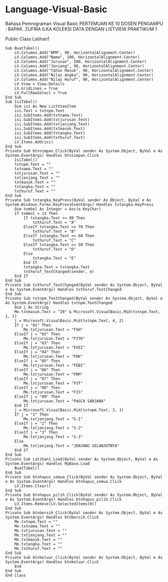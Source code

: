 # Language-Visual-Basic
Bahasa Pemrograman Visual Basic
PERTEMUAN KE 10
DOSEN PENGAMPU : BAPAK. ZUFRIA ILKA
KOLEKSI DATA DENGAN LISTVIEW PRAKTIKUM 1

Public Class Latihan1

    Sub BuatTabel()
        LV.Columns.Add("NPM", 90, HorizontalAlignment.Center)
        LV.Columns.Add("Nama", 100, HorizontalAlignment.Center)
        LV.Columns.Add("Jurusan", 100, HorizontalAlignment.Center)
        LV.Columns.Add("Jenjang", 90, HorizontalAlignment.Center)
        LV.Columns.Add("Tahun Masuk", 90, HorizontalAlignment.Center)
        LV.Columns.Add("Nilai Angka", 90, HorizontalAlignment.Center)
        LV.Columns.Add("Nilai Huruf", 90, HorizontalAlignment.Center)
        LV.View = View.Details
        LV.GridLines = True
        LV.FullRowSelect = True
    End Sub
    Sub IsiTabel()
        Dim isi As New ListViewItem
        isi.Text = txtnpm.Text
        isi.SubItems.Add(txtnama.Text)
        isi.SubItems.Add(txtjurusan.Text)
        isi.SubItems.Add(txtjenjang.Text)
        isi.SubItems.Add(txtmasuk.Text)
        isi.SubItems.Add(txtangka.Text)
        isi.SubItems.Add(txthuruf.Text)
        LV.Items.Add(isi)
    End Sub
    Private Sub btnsimpan_Click(ByVal sender As System.Object, ByVal e As System.EventArgs) Handles btnsimpan.Click
        IsiTabel()
        txtnpm.Text = ""
        txtnama.Text = ""
        txtjurusan.Text = ""
        txtjenjang.Text = ""
        txtmasuk.Text = ""
        txtangka.Text = ""
        txthuruf.Text = ""
    End Sub
    Private Sub txtangka_KeyPress(ByVal sender As Object, ByVal e As System.Windows.Forms.KeyPressEventArgs) Handles txtangka.KeyPress
        Dim tombol As Integer = Asc(e.KeyChar)
        If tombol = 13 Then
            If txtangka.Text >= 80 Then
                txthuruf.Text = "A"
            ElseIf txtangka.Text >= 70 Then
                txthuruf.Text = "B"
            ElseIf txtangka.Text >= 60 Then
                txthuruf.Text = "C"
            ElseIf txtangka.Text >= 50 Then
                txthuruf.Text = "D"
            Else
                txtangka.Text = "E"
            End If
            txtangka.Text = txtangka.Text
            txthuruf_TextChanged(sender, e)
        End If
    End Sub
    Private Sub txthuruf_TextChanged(ByVal sender As System.Object, ByVal e As System.EventArgs) Handles txthuruf.TextChanged
    End Sub
    Private Sub txtnpm_TextChanged(ByVal sender As System.Object, ByVal e As System.EventArgs) Handles txtnpm.TextChanged
        Dim j As String
        Me.txtmasuk.Text = "20" & Microsoft.VisualBasic.Mid(txtnpm.Text, 1, 2)
        j = Microsoft.VisualBasic.Mid(txtnpm.Text, 4, 2)
        If j = "01" Then
            Me.txtjurusan.Text = "FSH"
        ElseIf j = "02" Then
            Me.txtjurusan.Text = "FITK"
        ElseIf j = "03" Then
            Me.txtjurusan.Text = "FUSI"
        ElseIf j = "04" Then
            Me.txtjurusan.Text = "FDK"
        ElseIf j = "05" Then
            Me.txtjurusan.Text = "FEBI"
        ElseIf j = "06" Then
            Me.txtjurusan.Text = "FKM"
        ElseIf j = "07" Then
            Me.txtjurusan.Text = "FST"
        ElseIf j = "08" Then
            Me.txtjurusan.Text = "FIS"
        ElseIf j = "09" Then
            Me.txtjurusan.Text = "PASCA SARJANA"
        End If
        j = Microsoft.VisualBasic.Mid(txtnpm.Text, 3, 1)
        If j = "1" Then
            Me.txtjenjang.Text = "S-1"
        ElseIf j = "2" Then
            Me.txtjenjang.Text = "S-2"
        ElseIf j = "3" Then
            Me.txtjenjang.Text = "S-3"
        Else
            Me.txtjenjang.Text = "JENJANG SELANJUTNYA"
        End If
    End Sub
    Private Sub Latihan1_Load(ByVal sender As System.Object, ByVal e As System.EventArgs) Handles MyBase.Load
        BuatTabel()
    End Sub
    Private Sub btnhapus_semua_Click(ByVal sender As System.Object, ByVal e As System.EventArgs) Handles btnhapus_semua.Click
        LV.Items.Clear()
    End Sub
    Private Sub btnhapus_pilih_Click(ByVal sender As System.Object, ByVal e As System.EventArgs) Handles btnhapus_pilih.Click
        LV.Items.Remove(LV.SelectedItems(0))
    End Sub
    Private Sub btnbersih_Click(ByVal sender As System.Object, ByVal e As System.EventArgs) Handles btnbersih.Click
        Me.txtnpm.Text = ""
        Me.txtnama.Text = ""
        Me.txtjurusan.Text = ""
        Me.txtjenjang.Text = ""
        Me.txtmasuk.Text = ""
        Me.txtangka.Text = ""
        Me.txthuruf.Text = ""
    End Sub
    Private Sub btnkeluar_Click(ByVal sender As System.Object, ByVal e As System.EventArgs) Handles btnkeluar.Click
        End
    End Sub
    End Class
